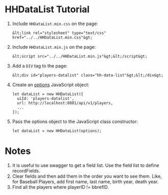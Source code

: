 # HHDataList Tutorial

1. Include `HHDataList.min.css` on the page:

    ``` nonum
    &lt;link rel="stylesheet" type="text/css" href="../../HHDataList.min.css"&gt;
    ```

1. Include `HHDataList.min.js` on the page:

    ``` nonum
    &lt;script src="../../HHDataList.min.js"&gt;&lt;/script&gt;
    ```

1. Add a `DIV` tag to the page:

    ``` nonum
    &lt;div id="players-datalist" class="hh-data-list"&gt;&lt;/div&gt;
    ```

1. Create an [options](#options) JavaScript object:

    ``` nonum
    let dataList = new HHDataList({
      uiId: 'players-datalist',
      url: http://localhost:8081/api/v1/players,
      ...
    });
    ```

1. Pass the options object to the JavaScript class constructor:

    ``` nonum
    let dataList = new HHDataList(options);
    ```

# Notes

1. It is useful to use swagger to get a field list. Use the field list to define recordFields.
1. Clear fields and then add them in the order you want to see them. Like, for Baseball Players, add first name, last name, birth year, death year. 
1. Find all the players where playerID != bbrefID.